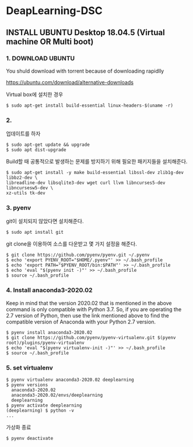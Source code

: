 # DeapLearning-DSC

## INSTALL UBUNTU Desktop 18.04.5 (Virtual machine OR Multi boot)
 
### 1. DOWNLOAD UBUNTU 

You shuld download with torrent because of downloading rapidlly

https://ubuntu.com/download/alternative-downloads

Virtual box에 설치한 경우
```
$ sudo apt-get install build-essential linux-headers-$(uname -r)
```

### 2. 

업데이트를 하자
```
$ sudo apt-get update && upgrade
$ sudo apt dist-upgrade
```

Build할 때 공통적으로 발생하는 문제를 방지하기 위해 필요한 패키지들을 설치해준다.
```
$ sudo apt-get install -y make build-essential libssl-dev zlib1g-dev libbz2-dev \
libreadline-dev libsqlite3-dev wget curl llvm libncurses5-dev libncursesw5-dev \
xz-utils tk-dev
```

### 3. pyenv

git이 설치되지 않았다면 설치해준다.
```
$ sudo apt install git
```

git clone을 이용하여 소스를 다운받고 몇 가지 설정을 해준다.
```
$ git clone https://github.com/pyenv/pyenv.git ~/.pyenv
$ echo 'export PYENV_ROOT="$HOME/.pyenv"' >> ~/.bash_profile
$ echo 'export PATH="$PYENV_ROOT/bin:$PATH"' >> ~/.bash_profile
$ echo 'eval "$(pyenv init -)"' >> ~/.bash_profile
$ source ~/.bash_profile
```

### 4. Install anaconda3-2020.02

Keep in mind that the version 2020.02 that is mentioned in the above command is only compatible with Python 3.7. So, if you are operating the 2.7 version of Python, then use the link mentioned above to find the compatible version of Anaconda with your Python 2.7 version.

```
$ pyenv install anaconda3-2020.02
$ git clone https://github.com/pyenv/pyenv-virtualenv.git $(pyenv root)/plugins/pyenv-virtualenv
$ echo 'eval "$(pyenv virtualenv-init -)"' >> ~/.bash_profile
$ source ~/.bash_profile
```

### 5. set virtualenv

```
$ pyenv virtualenv anaconda3-2020.02 deeplearning
$ pyenv versions
  anaconda3-2020.02
  anaconda3-2020.02/envs/deeplearning
  deeplearning
$ pyenv activate deeplearning
(deeplearning) $ python -v
...
```

가상화 종료
```
$ pyenv deactivate
```




